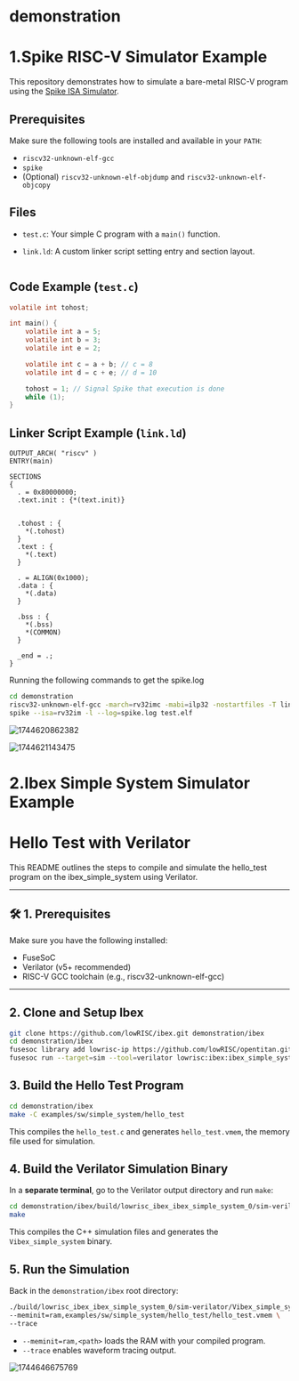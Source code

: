 # demonstration

# 1.Spike RISC-V Simulator Example

This repository demonstrates how to simulate a bare-metal RISC-V program using the [Spike ISA Simulator](https://github.com/riscv-software-src/riscv-isa-sim).

## Prerequisites

Make sure the following tools are installed and available in your `PATH`:

- `riscv32-unknown-elf-gcc`
- `spike`
- (Optional) `riscv32-unknown-elf-objdump` and `riscv32-unknown-elf-objcopy`

## Files

- `test.c`: Your simple C program with a `main()` function.
- `link.ld`: A custom linker script setting entry and section layout.

  ```

  ```

## Code Example (`test.c`)

```c
volatile int tohost;

int main() {
    volatile int a = 5;
    volatile int b = 3;
    volatile int e = 2;

    volatile int c = a + b; // c = 8
    volatile int d = c + e; // d = 10

    tohost = 1; // Signal Spike that execution is done
    while (1);
}

```

## Linker Script Example (`link.ld`)

```ld
OUTPUT_ARCH( "riscv" )
ENTRY(main)

SECTIONS
{
  . = 0x80000000;
  .text.init : {*(text.init)}


  .tohost : {
    *(.tohost)
  }
  .text : {
    *(.text)
  }

  . = ALIGN(0x1000);
  .data : {
    *(.data)
  }

  .bss : {
    *(.bss)
    *(COMMON)
  }

  _end = .;
}

```

Running the following commands to get the spike.log

```bash
cd demonstration
riscv32-unknown-elf-gcc -march=rv32imc -mabi=ilp32 -nostartfiles -T link.ld -o test.elf test.c
spike --isa=rv32im -l --log=spike.log test.elf
```

![1744620862382](image/README/1744620862382.png)

![1744621143475](image/README/1744621143475.png)

# 2.Ibex Simple System Simulator Example

# Hello Test with Verilator

This README outlines the steps to compile and simulate the hello_test program on the ibex_simple_system using Verilator.

---

## 🛠️ 1. Prerequisites

Make sure you have the following installed:

- FuseSoC
- Verilator (v5+ recommended)
- RISC-V GCC toolchain (e.g., riscv32-unknown-elf-gcc)

---

## 2. Clone and Setup Ibex

```bash
git clone https://github.com/lowRISC/ibex.git demonstration/ibex
cd demonstration/ibex
fusesoc library add lowrisc-ip https://github.com/lowRISC/opentitan.git
fusesoc run --target=sim --tool=verilator lowrisc:ibex:ibex_simple_system --trace
```

## 3. Build the Hello Test Program

```bash
cd demonstration/ibex
make -C examples/sw/simple_system/hello_test
```

This compiles the `hello_test.c` and generates `hello_test.vmem`, the memory file used for simulation.

## 4. Build the Verilator Simulation Binary

In a **separate terminal**, go to the Verilator output directory and run `make`:

```bash
cd demonstration/ibex/build/lowrisc_ibex_ibex_simple_system_0/sim-verilator/
make
```

This compiles the C++ simulation files and generates the `Vibex_simple_system` binary.

## 5. Run the Simulation

Back in the `demonstration/ibex` root directory:

```bash
./build/lowrisc_ibex_ibex_simple_system_0/sim-verilator/Vibex_simple_system \
--meminit=ram,examples/sw/simple_system/hello_test/hello_test.vmem \
--trace
```

* `--meminit=ram,<path>` loads the RAM with your compiled program.
* `--trace` enables waveform tracing output.

![1744646675769](image/README/1744646675769.png)

